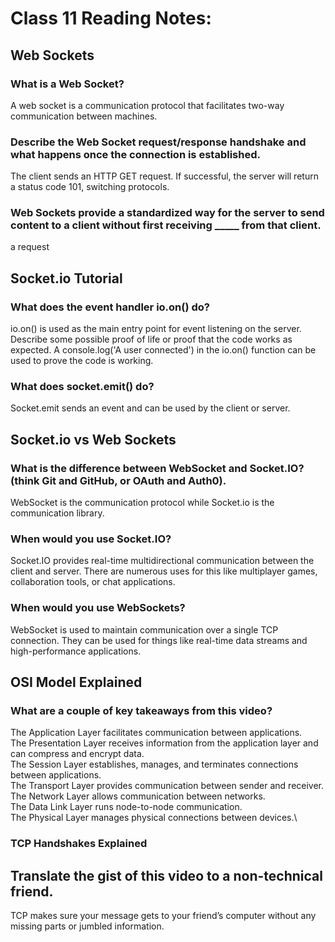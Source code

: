 # Class 11 Reading Notes:


## Web Sockets

### What is a Web Socket?
A web socket is a communication protocol that facilitates two-way communication between machines.
### Describe the Web Socket request/response handshake and what happens once the connection is established.
The client sends an HTTP GET request. If successful, the server will return a status code 101, switching protocols.
### Web Sockets provide a standardized way for the server to send content to a client without first receiving _____ from that client.
a request

## Socket.io Tutorial

### What does the event handler io.on() do?
io.on() is used as the main entry point for event listening on the server.
Describe some possible proof of life or proof that the code works as expected.
A console.log('A user connected') in the io.on() function can be used to prove the code is working.
### What does socket.emit() do?
Socket.emit sends an event and can be used by the client or server.


## Socket.io vs Web Sockets

### What is the difference between WebSocket and Socket.IO? (think Git and GitHub, or OAuth and Auth0).
WebSocket is the communication protocol while Socket.io is the communication library.
### When would you use Socket.IO?
Socket.IO provides real-time multidirectional communication between the client and server. There are numerous uses for this like multiplayer games, collaboration tools, or chat applications.
### When would you use WebSockets?
WebSocket is used to maintain communication over a single TCP connection. They can be used for things like real-time data streams and high-performance applications.

## OSI Model Explained

### What are a couple of key takeaways from this video?
The Application Layer facilitates communication between applications.\
The Presentation Layer receives information from the application layer and can compress and encrypt data.\
The Session Layer establishes, manages, and terminates connections between applications.\
The Transport Layer provides communication between sender and receiver.\
The Network Layer allows communication between networks.\
The Data Link Layer runs node-to-node communication.\
The Physical Layer manages physical connections between devices.\

### TCP Handshakes Explained

## Translate the gist of this video to a non-technical friend.
TCP makes sure your message gets to your friend’s computer without any missing parts or jumbled information.

